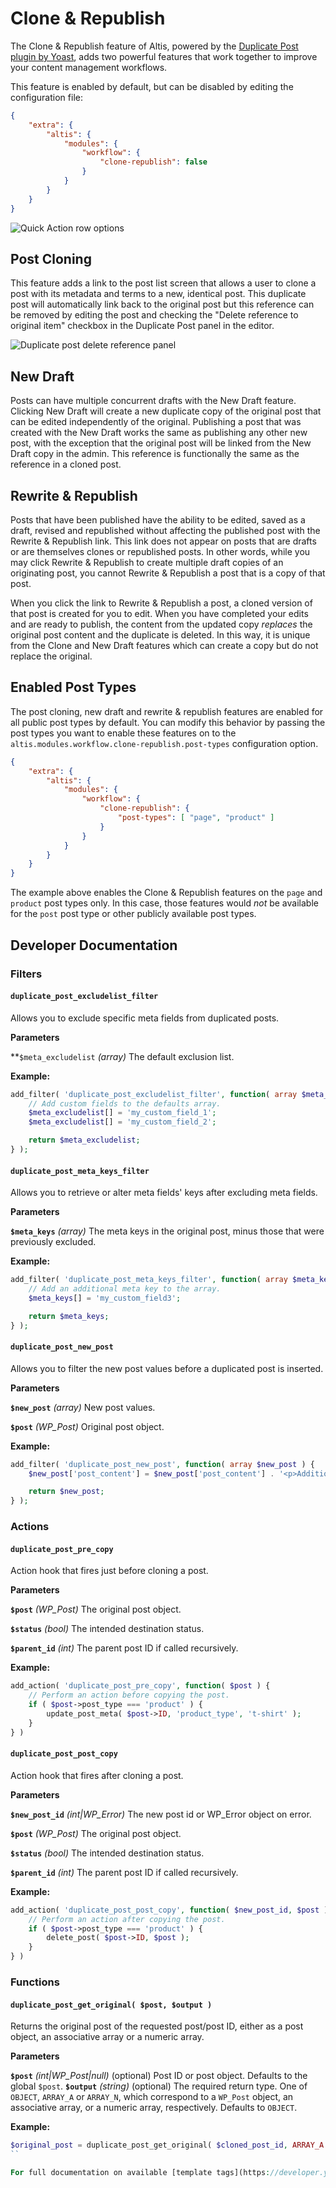 # Clone & Republish

The Clone & Republish feature of Altis, powered by the [Duplicate Post plugin by Yoast](https://yoast.com/wordpress/plugins/duplicate-post/), adds two powerful features that work together to improve your content management workflows.

This feature is enabled by default, but can be disabled by editing the configuration file:

```json
{
	"extra": {
		"altis": {
			"modules": {
				"workflow": {
					"clone-republish": false
				}
			}
		}
	}
}
```

![Quick Action row options](./assets/duplicate-post-list.png)

## Post Cloning

This feature adds a link to the post list screen that allows a user to clone a post with its metadata and terms to a new, identical post. This duplicate post will automatically link back to the original post but this reference can be removed by editing the post and checking the "Delete reference to original item" checkbox in the Duplicate Post panel in the editor.

![Duplicate post delete reference panel](./assets/duplicate-post-delete-reference.png)

## New Draft

Posts can have multiple concurrent drafts with the New Draft feature. Clicking New Draft will create a new duplicate copy of the original post that can be edited independently of the original. Publishing a post that was created with the New Draft works the same as publishing any other new post, with the exception that the original post will be linked from the New Draft copy in the admin. This reference is functionally the same as the reference in a cloned post.

## Rewrite & Republish

Posts that have been published have the ability to be edited, saved as a draft, revised and republished without affecting the published post with the Rewrite & Republish link. This link does not appear on posts that are drafts or are themselves clones or republished posts. In other words, while you may click Rewrite & Republish to create multiple draft copies of an originating post, you cannot Rewrite & Republish a post that is a copy of that post.

When you click the link to Rewrite & Republish a post, a cloned version of that post is created for you to edit. When you have completed your edits and are ready to publish, the content from the updated copy _replaces_ the original post content and the duplicate is deleted. In this way, it is unique from the Clone and New Draft features which can create a copy but do not replace the original.

## Enabled Post Types

The post cloning, new draft and rewrite & republish features are enabled for all public post types by default. You can modify this behavior by passing the post types you want to enable these features on to the `altis.modules.workflow.clone-republish.post-types` configuration option.

```json
{
	"extra": {
		"altis": {
			"modules": {
				"workflow": {
					"clone-republish": {
						"post-types": [ "page", "product" ]
					}
				}
			}
		}
	}
}
```

The example above enables the Clone & Republish features on the `page` and `product` post types only. In this case, those features would _not_ be available for the `post` post type or other publicly available post types.

## Developer Documentation

### Filters

#### `duplicate_post_excludelist_filter`

Allows you to exclude specific meta fields from duplicated posts.

**Parameters**

**`$meta_excludelist` _(array)_ The default exclusion list.

**Example:**
```php
add_filter( 'duplicate_post_excludelist_filter', function( array $meta_excludelist ) {
	// Add custom fields to the defaults array.
	$meta_excludelist[] = 'my_custom_field_1';
	$meta_excludelist[] = 'my_custom_field_2';

	return $meta_excludelist;
} );
```

#### `duplicate_post_meta_keys_filter`

Allows you to retrieve or alter meta fields' keys after excluding meta fields.

**Parameters**

**`$meta_keys`** _(array)_ The meta keys in the original post, minus those that were previously excluded.

**Example:**
```php
add_filter( 'duplicate_post_meta_keys_filter', function( array $meta_keys ) {
    // Add an additional meta key to the array.
    $meta_keys[] = 'my_custom_field3';

    return $meta_keys;
} );
```

#### `duplicate_post_new_post`

Allows you to filter the new post values before a duplicated post is inserted.

**Parameters**

**`$new_post`** _(array)_ New post values.

**`$post`** _(WP_Post)_ Original post object.

**Example:**
```php
add_filter( 'duplicate_post_new_post', function( array $new_post ) {
	$new_post['post_content'] = $new_post['post_content'] . '<p>Additional content added to the post.</p>';

	return $new_post;
} );
```
### Actions

#### `duplicate_post_pre_copy`

Action hook that fires just before cloning a post.

**Parameters**

**`$post`** _(WP_Post)_ The original post object.

**`$status`** _(bool)_ The intended destination status.

**`$parent_id`** _(int)_ The parent post ID if called recursively.

**Example:**
```php
add_action( 'duplicate_post_pre_copy', function( $post ) {
	// Perform an action before copying the post.
	if ( $post->post_type === 'product' ) {
		update_post_meta( $post->ID, 'product_type', 't-shirt' );
	}
} )
```

#### `duplicate_post_post_copy`

Action hook that fires after cloning a post.

**Parameters**

**`$new_post_id`** _(int|WP_Error)_ The new post id or WP_Error object on error.

**`$post`** _(WP_Post)_ The original post object.

**`$status`** _(bool)_ The intended destination status.

**`$parent_id`** _(int)_ The parent post ID if called recursively.

**Example:**
```php
add_action( 'duplicate_post_post_copy', function( $new_post_id, $post ) {
	// Perform an action after copying the post.
	if ( $post->post_type === 'product' ) {
		delete_post( $post->ID, $post );
	}
} )
```
### Functions

#### `duplicate_post_get_original( $post, $output )`

Returns the original post of the requested post/post ID, either as a post object, an associative array or a numeric array.

**Parameters**

**`$post`** _(int|WP_Post|null)_ (optional) Post ID or post object. Defaults to the global `$post`.
**`$output`** _(string)_ (optional) The required return type. One of `OBJECT`, `ARRAY_A` or `ARRAY_N`, which correspond to a `WP_Post` object, an associative array, or a numeric array, respectively. Defaults to `OBJECT`.

**Example:**
```php
$original_post = duplicate_post_get_original( $cloned_post_id, ARRAY_A );
``

For full documentation on available [template tags](https://developer.yoast.com/duplicate-post/functions-template-tags) and [action and filter hooks](https://developer.yoast.com/duplicate-post/filters-actions), go to the [Yoast Duplicate Post developer documentation site](https://developer.yoast.com/duplicate-post/overview).
